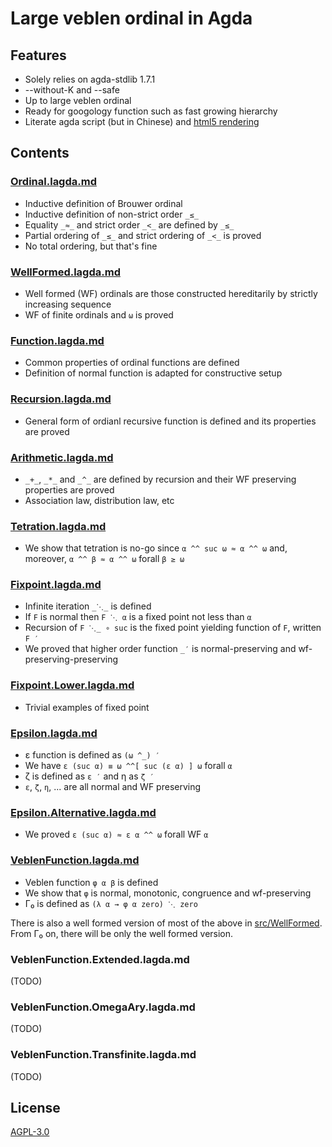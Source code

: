 # Large veblen ordinal in Agda

## Features

- Solely relies on agda-stdlib 1.7.1
- --without-K and --safe
- Up to large veblen ordinal
- Ready for googology function such as fast growing hierarchy
- Literate agda script (but in Chinese) and [html5 rendering](https://choukh.github.io/agda-lvo/NonWellFormed.html)

## Contents

### [Ordinal.lagda.md](https://github.com/choukh/agda-lvo/blob/main/src/NonWellFormed/Ordinal.lagda.md)

- Inductive definition of Brouwer ordinal
- Inductive definition of non-strict order `_≤_`
- Equality `_≈_` and strict order `_<_` are defined by `_≤_`
- Partial ordering of `_≤_` and strict ordering of `_<_` is proved
- No total ordering, but that's fine

### [WellFormed.lagda.md](https://github.com/choukh/agda-lvo/blob/main/src/NonWellFormed/WellFormed.lagda.md)

- Well formed (WF) ordinals are those constructed hereditarily by strictly increasing sequence
- WF of finite ordinals and `ω` is proved

### [Function.lagda.md](https://github.com/choukh/agda-lvo/blob/main/src/NonWellFormed/Function.lagda.md)

- Common properties of ordinal functions are defined
- Definition of normal function is adapted for constructive setup

### [Recursion.lagda.md](https://github.com/choukh/agda-lvo/blob/main/src/NonWellFormed/Recursion.lagda.md)

- General form of ordianl recursive function is defined and its properties are proved

### [Arithmetic.lagda.md](https://github.com/choukh/agda-lvo/blob/main/src/NonWellFormed/Arithmetic.lagda.md)

- `_+_`, `_*_` and `_^_` are defined by recursion and their WF preserving properties are proved
- Association law, distribution law, etc

### [Tetration.lagda.md](https://github.com/choukh/agda-lvo/blob/main/src/NonWellFormed/Tetration.lagda.md)

- We show that tetration is no-go since `α ^^ suc ω ≈ α ^^ ω` and, moreover, `α ^^ β ≈ α ^^ ω` forall `β ≥ ω`

### [Fixpoint.lagda.md](https://github.com/choukh/agda-lvo/blob/main/src/NonWellFormed/Fixpoint.lagda.md)

- Infinite iteration `_⋱_` is defined
- If `F` is normal then `F ⋱ α` is a fixed point not less than `α`
- Recursion of `F ⋱_ ∘ suc` is the fixed point yielding function of `F`, written `F ′`
- We proved that higher order function `_′` is normal-preserving and wf-preserving-preserving

### [Fixpoint.Lower.lagda.md](https://github.com/choukh/agda-lvo/blob/main/src/NonWellFormed/Fixpoint/Lower.lagda.md)

- Trivial examples of fixed point

### [Epsilon.lagda.md](https://github.com/choukh/agda-lvo/blob/main/src/NonWellFormed/Epsilon.lagda.md)

- ε function is defined as `(ω ^_) ′`
- We have `ε (suc α) ≡ ω ^^[ suc (ε α) ] ω` forall `α`
- ζ is defined as `ε ′` and η as `ζ ′`
- `ε`, `ζ`, `η`, ... are all normal and WF preserving

### [Epsilon.Alternative.lagda.md](https://github.com/choukh/agda-lvo/blob/main/src/NonWellFormed/Epsilon/Alternative.lagda.md)

- We proved `ε (suc α) ≈ ε α ^^ ω` forall WF `α`

### [VeblenFunction.lagda.md](https://github.com/choukh/agda-lvo/blob/main/src/NonWellFormed/VeblenFunction.lagda.md)

- Veblen function `φ α β` is defined
- We show that `φ` is normal, monotonic, congruence and wf-preserving
- Γ₀ is defined as `(λ α → φ α zero) ⋱ zero`

There is also a well formed version of most of the above in [src/WellFormed](https://github.com/choukh/agda-lvo/blob/main/src/WellFormed). From Γ₀ on, there will be only the well formed version.

### VeblenFunction.Extended.lagda.md

(TODO)

### VeblenFunction.OmegaAry.lagda.md

(TODO)

### VeblenFunction.Transfinite.lagda.md

(TODO)

## License

[AGPL-3.0](https://github.com/choukh/agda-lvo/blob/main/LICENSE)
